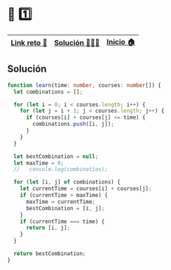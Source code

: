 # 🎯 1️⃣

| [Link reto 🔗](https://2021.adventjs.dev/challenges/19) | [Solución 👨🏻‍💻](#solución) | [Inicio 🏠](../README.md) |
| ------------------------------------------------------- | ------------------------ | ------------------------- |

## Solución

```ts
function learn(time: number, courses: number[]) {
  let combinations = [];

  for (let i = 0; i < courses.length; i++) {
    for (let j = i + 1; j < courses.length; j++) {
      if (courses[i] + courses[j] <= time) {
        combinations.push([i, j]);
      }
    }
  }

  let bestCombination = null;
  let maxTime = 0;
  //   console.log(combinatios);

  for (let [i, j] of combinations) {
    let currentTime = courses[i] + courses[j];
    if (currentTime > maxTime) {
      maxTime = currentTime;
      bestCombination = [i, j];
    }
    if (currentTime === time) {
      return [i, j];
    }
  }

  return bestCombination;
}
```
